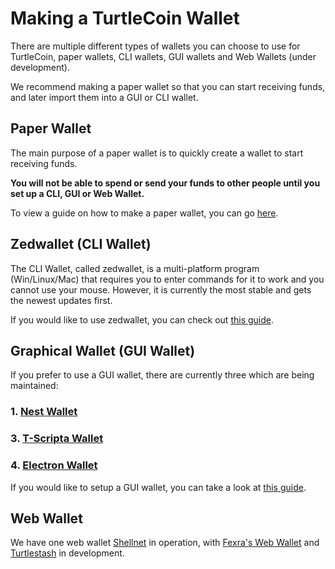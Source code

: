 # Making a TurtleCoin Wallet

There are multiple different types of wallets you can choose to use for TurtleCoin, paper wallets, CLI wallets, GUI wallets and Web Wallets (under development).

We recommend making a paper wallet so that you can start receiving funds, and later import them into a GUI or CLI wallet.

## Paper Wallet

The main purpose of a paper wallet is to quickly create a wallet to start receiving funds.

**You will not be able to spend or send your funds to other people until you set up a CLI, GUI or Web Wallet.**

To view a guide on how to make a paper wallet, you can go [here](Making-a-paper-wallet).

## Zedwallet (CLI Wallet)

The CLI Wallet, called zedwallet, is a multi-platform program (Win/Linux/Mac) that requires you to enter commands for it to work and you cannot use your mouse. However, it is currently the most stable and gets the newest updates first.

If you would like to use zedwallet, you can check out [this guide](Using-zedwallet).

## Graphical Wallet (GUI Wallet)

If you prefer to use a GUI wallet, there are currently three which are being maintained:

### 1. [Nest Wallet](https://github.com/turtlecoin/turtle-wallet-go)
### 3. [T-Scripta Wallet](https://github.com/turtlecoin/turtle-wallet-tscripta)
### 4. [Electron Wallet](https://github.com/turtlecoin/turtle-wallet-electron)

If you would like to setup a GUI wallet, you can take a look at [this guide](Making-a-GUI-Wallet).

## Web Wallet

We have one web wallet [Shellnet](https://shellnet.pw) in operation, with [Fexra's Web Wallet](https://beta.turtlewallet.io/) and [Turtlestash](https://turtlestash.com) in development.

